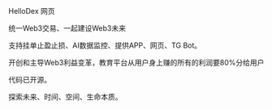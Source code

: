HelloDex 网页

统一Web3交易、一起建设Web3未来

支持挂单止盈止损、AI数据监控、提供APP、网页、TG Bot。

开创和主导Web3利益变革，教育平台从用户身上赚的所有的利润要80%分给用户

代码已开源。

探索未来、时间、空间、生命本质。
